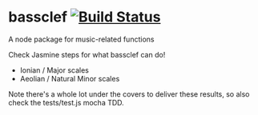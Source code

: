 # bassclef [![Build Status](https://travis-ci.org/grondak/bassclef.svg?branch=master)](https://travis-ci.org/grondak/bassclef)
A node package for music-related functions

Check Jasmine steps for what bassclef can do!
* Ionian / Major scales
* Aeolian / Natural Minor scales

Note there's a whole lot under the covers to deliver
these results, so also check the tests/test.js mocha TDD.
